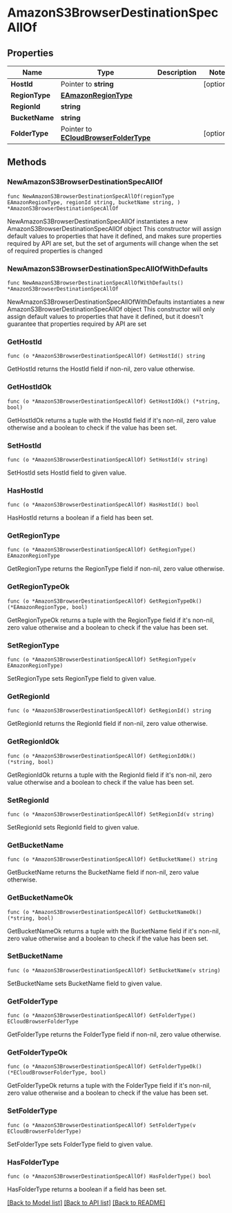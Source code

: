 # AmazonS3BrowserDestinationSpecAllOf

## Properties

Name | Type | Description | Notes
------------ | ------------- | ------------- | -------------
**HostId** | Pointer to **string** |  | [optional] 
**RegionType** | [**EAmazonRegionType**](EAmazonRegionType.md) |  | 
**RegionId** | **string** |  | 
**BucketName** | **string** |  | 
**FolderType** | Pointer to [**ECloudBrowserFolderType**](ECloudBrowserFolderType.md) |  | [optional] 

## Methods

### NewAmazonS3BrowserDestinationSpecAllOf

`func NewAmazonS3BrowserDestinationSpecAllOf(regionType EAmazonRegionType, regionId string, bucketName string, ) *AmazonS3BrowserDestinationSpecAllOf`

NewAmazonS3BrowserDestinationSpecAllOf instantiates a new AmazonS3BrowserDestinationSpecAllOf object
This constructor will assign default values to properties that have it defined,
and makes sure properties required by API are set, but the set of arguments
will change when the set of required properties is changed

### NewAmazonS3BrowserDestinationSpecAllOfWithDefaults

`func NewAmazonS3BrowserDestinationSpecAllOfWithDefaults() *AmazonS3BrowserDestinationSpecAllOf`

NewAmazonS3BrowserDestinationSpecAllOfWithDefaults instantiates a new AmazonS3BrowserDestinationSpecAllOf object
This constructor will only assign default values to properties that have it defined,
but it doesn't guarantee that properties required by API are set

### GetHostId

`func (o *AmazonS3BrowserDestinationSpecAllOf) GetHostId() string`

GetHostId returns the HostId field if non-nil, zero value otherwise.

### GetHostIdOk

`func (o *AmazonS3BrowserDestinationSpecAllOf) GetHostIdOk() (*string, bool)`

GetHostIdOk returns a tuple with the HostId field if it's non-nil, zero value otherwise
and a boolean to check if the value has been set.

### SetHostId

`func (o *AmazonS3BrowserDestinationSpecAllOf) SetHostId(v string)`

SetHostId sets HostId field to given value.

### HasHostId

`func (o *AmazonS3BrowserDestinationSpecAllOf) HasHostId() bool`

HasHostId returns a boolean if a field has been set.

### GetRegionType

`func (o *AmazonS3BrowserDestinationSpecAllOf) GetRegionType() EAmazonRegionType`

GetRegionType returns the RegionType field if non-nil, zero value otherwise.

### GetRegionTypeOk

`func (o *AmazonS3BrowserDestinationSpecAllOf) GetRegionTypeOk() (*EAmazonRegionType, bool)`

GetRegionTypeOk returns a tuple with the RegionType field if it's non-nil, zero value otherwise
and a boolean to check if the value has been set.

### SetRegionType

`func (o *AmazonS3BrowserDestinationSpecAllOf) SetRegionType(v EAmazonRegionType)`

SetRegionType sets RegionType field to given value.


### GetRegionId

`func (o *AmazonS3BrowserDestinationSpecAllOf) GetRegionId() string`

GetRegionId returns the RegionId field if non-nil, zero value otherwise.

### GetRegionIdOk

`func (o *AmazonS3BrowserDestinationSpecAllOf) GetRegionIdOk() (*string, bool)`

GetRegionIdOk returns a tuple with the RegionId field if it's non-nil, zero value otherwise
and a boolean to check if the value has been set.

### SetRegionId

`func (o *AmazonS3BrowserDestinationSpecAllOf) SetRegionId(v string)`

SetRegionId sets RegionId field to given value.


### GetBucketName

`func (o *AmazonS3BrowserDestinationSpecAllOf) GetBucketName() string`

GetBucketName returns the BucketName field if non-nil, zero value otherwise.

### GetBucketNameOk

`func (o *AmazonS3BrowserDestinationSpecAllOf) GetBucketNameOk() (*string, bool)`

GetBucketNameOk returns a tuple with the BucketName field if it's non-nil, zero value otherwise
and a boolean to check if the value has been set.

### SetBucketName

`func (o *AmazonS3BrowserDestinationSpecAllOf) SetBucketName(v string)`

SetBucketName sets BucketName field to given value.


### GetFolderType

`func (o *AmazonS3BrowserDestinationSpecAllOf) GetFolderType() ECloudBrowserFolderType`

GetFolderType returns the FolderType field if non-nil, zero value otherwise.

### GetFolderTypeOk

`func (o *AmazonS3BrowserDestinationSpecAllOf) GetFolderTypeOk() (*ECloudBrowserFolderType, bool)`

GetFolderTypeOk returns a tuple with the FolderType field if it's non-nil, zero value otherwise
and a boolean to check if the value has been set.

### SetFolderType

`func (o *AmazonS3BrowserDestinationSpecAllOf) SetFolderType(v ECloudBrowserFolderType)`

SetFolderType sets FolderType field to given value.

### HasFolderType

`func (o *AmazonS3BrowserDestinationSpecAllOf) HasFolderType() bool`

HasFolderType returns a boolean if a field has been set.


[[Back to Model list]](../README.md#documentation-for-models) [[Back to API list]](../README.md#documentation-for-api-endpoints) [[Back to README]](../README.md)



